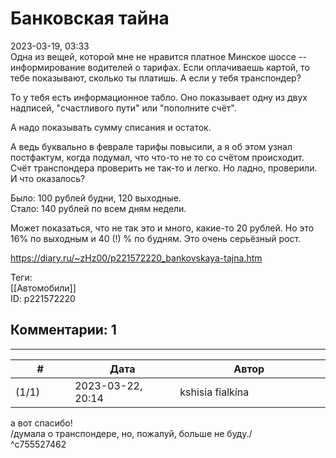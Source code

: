Банковская тайна
================

  
2023-03-19, 03:33  
 Одна из вещей, которой мне не нравится платное Минское шоссе -- информирование водителей о тарифах. Если оплачиваешь картой, то тебе показывают, сколько ты платишь. А если у тебя транспондер?   
   
 То у тебя есть информационное табло. Оно показывает одну из двух надписей, "счастливого пути" или "пополните счёт".   
   
 А надо показывать сумму списания и остаток.   
   
 А ведь буквально в феврале тарифы повысили, а я об этом узнал постфактум, когда подумал, что что-то не то со счётом происходит. Счёт транспондера проверить не так-то и легко. Но ладно, проверили. И что оказалось?   
   
 Было: 100 рублей будни, 120 выходные.   
 Стало: 140 рублей по всем дням недели.   
   
 Может показаться, что не так это и много, какие-то 20 рублей. Но это 16% по выходным и 40 (!) % по будням. Это очень серьёзный рост.   
  
<https://diary.ru/~zHz00/p221572220_bankovskaya-tajna.htm>  
  
Теги:  
[[Автомобили]]  
ID: p221572220  


Комментарии: 1
--------------

  


---



|         #         |              Дата              |                     Автор                     |           ID           |
| --- | --- | --- | --- |
| (1/1) | 2023-03-22, 20:14 | kshisia fialkina | c755527462 |

  
 а вот спасибо!   
 /думала о транспондере, но, пожалуй, больше не буду./   
 ^c755527462